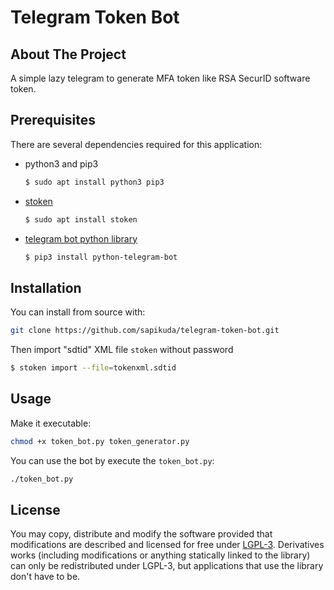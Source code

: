 # Telegram Token Bot

## About The Project

A simple lazy telegram to generate MFA token like RSA SecurID software token.

## Prerequisites

There are several dependencies required for this application:

- python3 and pip3

    ```bash
    $ sudo apt install python3 pip3
    ```

- [stoken](https://github.com/cernekee/stoken)

    ```bash
    $ sudo apt install stoken
    ```

- [telegram bot python library](https://github.com/python-telegram-bot/python-telegram-bot)

    ```bash
    $ pip3 install python-telegram-bot
    ```

## Installation

You can install from source with:

```bash
git clone https://github.com/sapikuda/telegram-token-bot.git
```

Then import "sdtid" XML file `stoken` without password

```bash
$ stoken import --file=tokenxml.sdtid
```

## Usage

Make it executable:

```bash
chmod +x token_bot.py token_generator.py
```

You can use the bot by execute the `token_bot.py`:

```bash
./token_bot.py
```

## License

You may copy, distribute and modify the software provided that modifications are described and licensed for free under [LGPL-3](https://www.gnu.org/licenses/lgpl-3.0.html). Derivatives works (including modifications or anything statically linked to the library) can only be redistributed under LGPL-3, but applications that use the library don't have to be.
